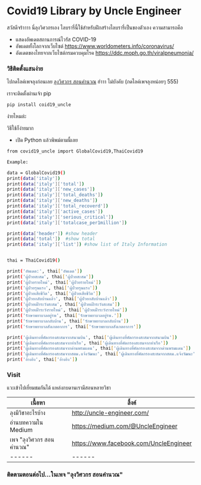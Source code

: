 # Covid19 Library by Uncle Engineer


สวัสดีจร้าาาา นี่ลุงวิศวกรเอง ไลบรารี่นี้ใช้สำหรับฝึกสร้างไลบรารี่เป็นของตัวเอง ความสามารถคือ

  - แสดงอัพเดตสถานการณ์ไวรัส COVID-19
  - อัพเดตทั้งโลกจากเว็บไซต์ https://www.worldometers.info/coronavirus/
  - อัดเดตของไทยจากเว็บไซต์กรมควบคุมโรค https://ddc.moph.go.th/viralpneumonia/ 


### วิธีติดตั้งแสนง่าย

ไปกดไลค์เพจลุงก่อนเลย [ลุงวิศวกร สอนคำนวณ](https://www.facebook.com/UncleEngineer)  ฮ่าาา ไม่บังคับ (กดไลค์เพจลุงหน่อยๆ 555)

เราจะติดตั้งผ่านเจ้า pip

```sh
pip install coid19_uncle
```

ง่ายไหมล่ะ

วิธีใช้ก็ง่ายมาก
- เปิด Python แล้วพิพม์ตามนี้เลย

```sh
from covid19_uncle import GlobalCovid19,ThaiCovid19

Example:

data = GlobalCovid19()
print(data['italy'])
print(data['italy']['total'])
print(data['italy']['new_cases'])
print(data['italy']['total_deaths'])
print(data['italy']['new_deaths'])
print(data['italy']['total_recoverd'])
print(data['italy']['active_cases'])
print(data['italy']['serious_critical'])
print(data['italy']['totalcase_per1million'])

print(data['header']) #show header
print(data['total'])  #show total
print(data['italy']['list']) #show list of Italy Information


thai = ThaiCovid19()

print('อัพเดต:', thai['อัพเดต'])
print('ผู้ป่วยสะสม', thai['ผู้ป่วยสะสม'])
print('ผู้ป่วยรายใหม่', thai['ผู้ป่วยรายใหม่'])
print('ผู้ป่วยรุนแรง', thai['ผู้ป่วยรุนแรง'])
print('ผู้ป่วยเสียชีวิต', thai['ผู้ป่วยเสียชีวิต'])
print('ผู้ป่วยกลับบ้านแล้ว', thai['ผู้ป่วยกลับบ้านแล้ว'])
print('ผู้ป่วยเฝ้าระวังสะสม', thai['ผู้ป่วยเฝ้าระวังสะสม'])
print('ผู้ป่วยเฝ้าระวังรายใหม่', thai['ผู้ป่วยเฝ้าระวังรายใหม่'])
print('รักษาพยาบาลอยู่รพ', thai['รักษาพยาบาลอยู่รพ.'])
print('รักษาพยาบาลกลับบ้าน', thai['รักษาพยาบาลกลับบ้าน'])
print('รักษาพยาบาลสังเกตอาการ', thai['รักษาพยาบาลสังเกตอาการ'])

print('ผู้เดินทางที่คัดกรองสะสมจากสนามบิน', thai['ผู้เดินทางที่คัดกรองสะสมจากสนามบิน'])
print('ผู้เดินทางที่คัดกรองสะสมจากท่าเรือ', thai['ผู้เดินทางที่คัดกรองสะสมจากท่าเรือ'])
print('ผู้เดินทางที่คัดกรองสะสมจากด่านพรมแดน', thai['ผู้เดินทางที่คัดกรองสะสมจากด่านพรมแดน'])
print('ผู้เดินทางที่คัดกรองสะสมจากสตม.แจ้งวัฒนะ', thai['ผู้เดินทางที่คัดกรองสะสมจากสตม.แจ้งวัฒนะ'])
print('อ้างอิง', thai['อ้างอิง'])


```

### Visit

แวะเข้าไปเยี่ยมชมกันได้ แหล่งกบดานเรามีสอนหลายวิชา

| เนื้อหา | ลิ้งค์ |
| ------ | ------ |
| ลุงมีวิชาอะไรบ้าง |http://uncle-engineer.com/ |
| อ่านบทความใน Medium  | https://medium.com/@UncleEngineer |
| เพจ "ลุงวิศวกร สอนคำนวณ"  | https://www.facebook.com/UncleEngineer |
| ------ | ------ |

### ติดตามตอนต่อไป...ในเพจ "ลุงวิศวกร สอนคำนวณ"
